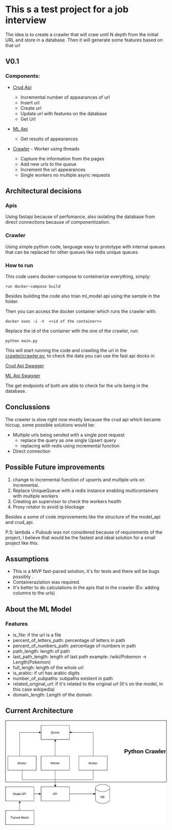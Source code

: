# This s a test project for a job interview

The idea is to create a crawler that will craw until N depth from the initial URL and store in a database.
Then it will generate some features based on that url

## V0.1

### Components:

- [Crud Api](apis/crud/crud_api.py) 
    - Incremental number of appearances of url
    - Insert url
    - Create url
    - Update url with features on the database
    - Get Url

- [ML Api](apis/crud/model_api.py)
    - Get results of appearances

- [Crawler](crawler/crawler.py) - Worker using threads
    - Capture the information from the pages
    - Add new urls to the queue
    - Increment the url appearances
    - Single workers no multiple async requests

## Architectural decisions

###  Apis

Using fastapi  because of perfomance, also isolating the database from direct connections because of componentization.

### Crawler

Using simple python code, language easy to prototype with internal queues that can be replaced for other queues like redis unique queues

### How to run

This code users docker-compose to conteinerize everything, simply:

    run docker-compose build

Besides building the code also trian ml_model api using the sample in the folder.

Then you can access the docker container which runs the crawler with:

    docker exec -i -t  <<id of the container>>

Replace the id of the container with the one of the crawler, run:

    python main.py

This will start running the code and crawling the url in the [crawler/crawler.py](crawler/main.py), to check the data you can use the fast api docks in

[Crud Api Swagger](http://27.0.0.1:80/docs)

[ML Api Swagger](http://127.0.0.1:90/docs)

The get endpoints of both are able to check for the urls being in the database.

## Conclussions

The crawler is slow right now mostly because the crud api which became hiccup, some possible solutions would be:

- Multiple urls being sended with a single post request
    - replace the query as one single Upsert query
    - replacing with  redis using incremental function
- Direct connection

## Possible Future improvements

1. change to incremental function of  upserts and multiple urls on incremental.
2. Replace UniqueQueue with a redis instance enabling multicontainers with multiple workers
3. Creating an supervisor to check the workers health
4. Proxy rotator to avoid ip blockage

Besides a some of code improvements like the structure of the model_api and crud_api.

P.S: lambda + Pubsub was not considered because of requirements of the project, I believe that would be the fastest and ideal solution for a small project like this.

## Assumptions

- This is a MVP fast-paced solution, it's for tests and there will be bugs possibly .
- Containeraziation was required.
- It's better to do calculations in the apis that in the crawler (Ex: adding columns to the urls)

## About the ML Model

### Features

- is_file: if the url is a file
- percent_of_letters_path: percentage of letters in path 
- percent_of_numbers_path: percentage of numbers in path
- path_length: length of path
- last_path_length: length of last path example: /wiki/Pokemon -> Length(Pokemon)
- full_lengh: length of the whole url 
- is_arabic: if url has arabic digits
- number_of_subpaths: subpaths existent in path
- related_original_url: if it's related to the original url (It's on the model, in this case wikipedia)
- domain_length: Length of the domain


## Current Architecture

![Architecthure V0.1](/architecture.png)
